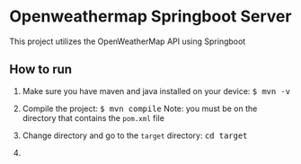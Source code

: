 # Openweathermap Springboot Server

This project utilizes the OpenWeatherMap API using Springboot

## How to run

1) Make sure you have maven and java installed on your device:
   <kbd>$ mvn -v</kbd> 
2) Compile the project: <kbd>$ mvn compile</kbd>  Note: you must be on the directory that contains the `pom.xml` file

3) Change directory and go to the `target` directory: <kbd>cd target</kbd>

4) 

